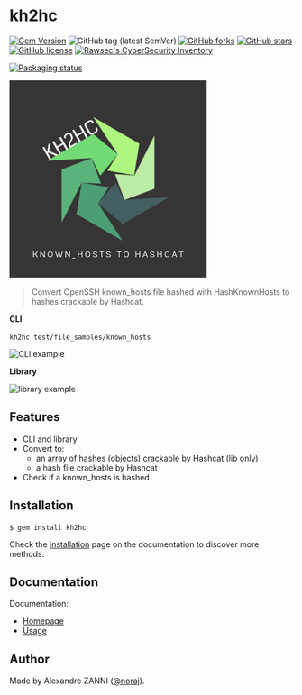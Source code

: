 # kh2hc

[![Gem Version](https://badge.fury.io/rb/kh2hc.svg)](https://badge.fury.io/rb/kh2hc)
![GitHub tag (latest SemVer)](https://img.shields.io/github/tag/noraj/kh2hc)
[![GitHub forks](https://img.shields.io/github/forks/noraj/kh2hc)](https://github.com/noraj/kh2hc/network)
[![GitHub stars](https://img.shields.io/github/stars/noraj/kh2hc)](https://github.com/noraj/kh2hc/stargazers)
[![GitHub license](https://img.shields.io/github/license/noraj/kh2hc)](https://github.com/noraj/kh2hc/blob/master/LICENSE)
[![Rawsec's CyberSecurity Inventory](https://inventory.raw.pm/img/badges/Rawsec-inventoried-FF5050_flat.svg)](https://inventory.raw.pm/tools.html#kh2hc)

[![Packaging status](https://repology.org/badge/vertical-allrepos/kh2hc.svg)](https://repology.org/project/kh2hc/versions)

![logo](https://github.com/noraj/kh2hc/raw/master/docs/_media/kh2hc-logo.png)

> Convert OpenSSH known_hosts file hashed with HashKnownHosts to hashes crackable by Hashcat.

**CLI**

`kh2hc test/file_samples/known_hosts`

![CLI example](https://i.imgur.com/nL5vX0F.png)

**Library**

![library example](https://i.imgur.com/pJOa7NR.png)

## Features

- CLI and library
- Convert to:
  - an array of hashes (objects) crackable by Hashcat (lib only)
  - a hash file crackable by Hashcat
- Check if a known_hosts is hashed

## Installation

```plaintext
$ gem install kh2hc
```

Check the [installation](https://noraj.github.io/kh2hc/yard/file.Installation.html) page on the documentation to discover more methods.

## Documentation

Documentation:

- [Homepage](https://noraj.github.io/kh2hc/)
- [Usage](https://noraj.github.io/kh2hc/yard/file.Usage.html)

## Author

Made by Alexandre ZANNI ([@noraj](https://pwn.by/noraj/)).
